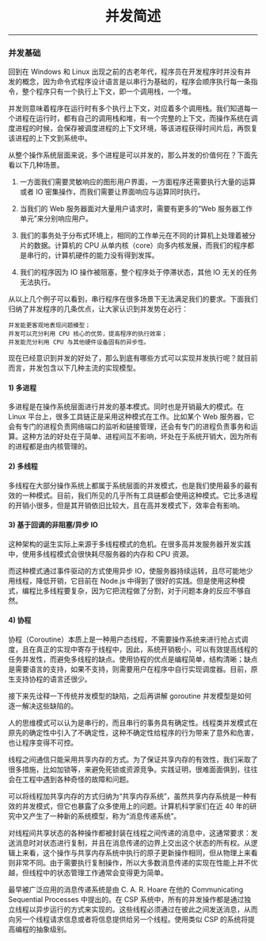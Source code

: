 <center><h1>并发简述</h1></center>

---

### 并发基础

回到在 Windows 和 Linux 出现之前的古老年代，程序员在开发程序时并没有并发的概念，因为命令式程序设计语言是以串行为基础的，程序会顺序执行每一条指令，整个程序只有一个执行上下文，即一个调用栈，一个堆。

并发则意味着程序在运行时有多个执行上下文，对应着多个调用栈。我们知道每一个进程在运行时，都有自己的调用栈和堆，有一个完整的上下文，而操作系统在调度进程的时候，会保存被调度进程的上下文环境，等该进程获得时间片后，再恢复该进程的上下文到系统中。

从整个操作系统层面来说，多个进程是可以并发的，那么并发的价值何在？下面先看以下几种场景。

1. 一方面我们需要灵敏响应的图形用户界面，一方面程序还需要执行大量的运算或者 IO 密集操作，而我们需要让界面响应与运算同时执行。

2. 当我们的 Web 服务器面对大量用户请求时，需要有更多的“Web 服务器工作单元”来分别响应用户。

3. 我们的事务处于分布式环境上，相同的工作单元在不同的计算机上处理着被分片的数据。计算机的 CPU 从单内核（core）向多内核发展，而我们的程序都是串行的，计算机硬件的能力没有得到发挥。

4. 我们的程序因为 IO 操作被阻塞，整个程序处于停滞状态，其他 IO 无关的任务无法执行。

从以上几个例子可以看到，串行程序在很多场景下无法满足我们的要求。下面我们归纳了并发程序的几条优点，让大家认识到并发势在必行：

```
并发能更客观地表现问题模型；
并发可以充分利用 CPU 核心的优势，提高程序的执行效率；
并发能充分利用 CPU 与其他硬件设备固有的异步性。
```

现在已经意识到并发的好处了，那么到底有哪些方式可以实现并发执行呢？就目前而言，并发包含以下几种主流的实现模型。

#### 1) 多进程

多进程是在操作系统层面进行并发的基本模式。同时也是开销最大的模式。在 Linux 平台上，很多工具链正是采用这种模式在工作。比如某个 Web 服务器，它会有专门的进程负责网络端口的监听和链接管理，还会有专门的进程负责事务和运算。这种方法的好处在于简单、进程间互不影响，坏处在于系统开销大，因为所有的进程都是由内核管理的。

#### 2) 多线程

多线程在大部分操作系统上都属于系统层面的并发模式，也是我们使用最多的最有效的一种模式。目前，我们所见的几乎所有工具链都会使用这种模式。它比多进程的开销小很多，但是其开销依旧比较大，且在高并发模式下，效率会有影响。

#### 3) 基于回调的非阻塞/异步 IO

这种架构的诞生实际上来源于多线程模式的危机。在很多高并发服务器开发实践中，使用多线程模式会很快耗尽服务器的内存和 CPU 资源。

而这种模式通过事件驱动的方式使用异步 IO，使服务器持续运转，且尽可能地少用线程，降低开销，它目前在 Node.js 中得到了很好的实践。但是使用这种模式，编程比多线程要复杂，因为它把流程做了分割，对于问题本身的反应不够自然。

#### 4) 协程

协程（Coroutine）本质上是一种用户态线程，不需要操作系统来进行抢占式调度，且在真正的实现中寄存于线程中，因此，系统开销极小，可以有效提高线程的任务并发性，而避免多线程的缺点。使用协程的优点是编程简单，结构清晰；缺点是需要语言的支持，如果不支持，则需要用户在程序中自行实现调度器。目前，原生支持协程的语言还很少。

接下来先诠释一下传统并发模型的缺陷，之后再讲解 goroutine 并发模型是如何逐一解决这些缺陷的。

人的思维模式可以认为是串行的，而且串行的事务具有确定性。线程类并发模式在原先的确定性中引入了不确定性，这种不确定性给程序的行为带来了意外和危害，也让程序变得不可控。

线程之间通信只能采用共享内存的方式。为了保证共享内存的有效性，我们采取了很多措施，比如加锁等，来避免死锁或资源竞争。实践证明，很难面面俱到，往往会在工程中遇到各种奇怪的故障和问题。

可以将线程加共享内存的方式归纳为“共享内存系统”，虽然共享内存系统是一种有效的并发模式，但它也暴露了众多使用上的问题。计算机科学家们在近 40 年的研究中又产生了一种新的系统模型，称为“消息传递系统”。

对线程间共享状态的各种操作都被封装在线程之间传递的消息中，这通常要求：发送消息时对状态进行复制，并且在消息传递的边界上交出这个状态的所有权。从逻辑上来看，这个操作与共享内存系统中执行的原子更新操作相同，但从物理上来看则非常不同。由于需要执行复制操作，所以大多数消息传递的实现在性能上并不优越，但线程中的状态管理工作通常会变得更为简单。

最早被广泛应用的消息传递系统是由 C. A. R. Hoare 在他的 Communicating Sequential Processes 中提出的。在 CSP 系统中，所有的并发操作都是通过独立线程以异步运行的方式来实现的。这些线程必须通过在彼此之间发送消息，从而向另一个线程请求信息或者将信息提供给另一个线程。使用类似 CSP 的系统将提高编程的抽象级别。
